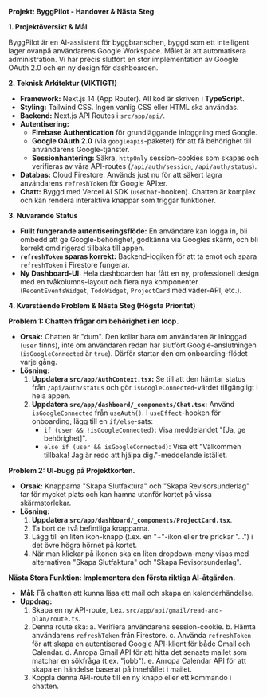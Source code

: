 **Projekt: ByggPilot - Handover & Nästa Steg**

**1. Projektöversikt & Mål**

ByggPilot är en AI-assistent för byggbranschen, byggd som ett intelligent lager ovanpå användarens Google Workspace. Målet är att automatisera administration. Vi har precis slutfört en stor implementation av Google OAuth 2.0 och en ny design för dashboarden.

**2. Teknisk Arkitektur (VIKTIGT!)**

*   **Framework:** Next.js 14 (App Router). All kod är skriven i **TypeScript**.
*   **Styling:** Tailwind CSS. Ingen vanlig CSS eller HTML ska användas.
*   **Backend:** Next.js API Routes i `src/app/api/`.
*   **Autentisering:**
    *   **Firebase Authentication** för grundläggande inloggning med Google.
    *   **Google OAuth 2.0** (via `googleapis`-paketet) för att få behörighet till användarens Google-tjänster.
    *   **Sessionhantering:** Säkra, `httpOnly` session-cookies som skapas och verifieras av våra API-routes (`/api/auth/session`, `/api/auth/status`).
*   **Databas:** Cloud Firestore. Används just nu för att säkert lagra användarens `refreshToken` för Google API:er.
*   **Chatt:** Byggd med Vercel AI SDK (`useChat`-hooken). Chatten är komplex och kan rendera interaktiva knappar som triggar funktioner.

**3. Nuvarande Status**

*   **Fullt fungerande autentiseringsflöde:** En användare kan logga in, bli ombedd att ge Google-behörighet, godkänna via Googles skärm, och bli korrekt omdirigerad tillbaka till appen.
*   **`refreshToken` sparas korrekt:** Backend-logiken för att ta emot och spara `refreshToken` i Firestore fungerar.
*   **Ny Dashboard-UI:** Hela dashboarden har fått en ny, professionell design med en tvåkolumns-layout och flera nya komponenter (`RecentEventsWidget`, `TodoWidget`, `ProjectCard` med väder-API, etc.).

**4. Kvarstående Problem & Nästa Steg (Högsta Prioritet)**

**Problem 1: Chatten frågar om behörighet i en loop.**
*   **Orsak:** Chatten är "dum". Den kollar bara om användaren är inloggad (`user` finns), inte om användaren redan har slutfört Google-anslutningen (`isGoogleConnected` är `true`). Därför startar den om onboarding-flödet varje gång.
*   **Lösning:**
    1.  **Uppdatera `src/app/AuthContext.tsx`:** Se till att den hämtar status från `/api/auth/status` och gör `isGoogleConnected`-värdet tillgängligt i hela appen.
    2.  **Uppdatera `src/app/dashboard/_components/Chat.tsx`:** Använd `isGoogleConnected` från `useAuth()`. I `useEffect`-hooken för onboarding, lägg till en `if/else`-sats:
        *   `if (user && !isGoogleConnected)`: Visa meddelandet "[Ja, ge behörighet]".
        *   `else if (user && isGoogleConnected)`: Visa ett "Välkommen tillbaka! Jag är redo att hjälpa dig."-meddelande istället.

**Problem 2: UI-bugg på Projektkorten.**
*   **Orsak:** Knapparna "Skapa Slutfaktura" och "Skapa Revisorsunderlag" tar för mycket plats och kan hamna utanför kortet på vissa skärmstorlekar.
*   **Lösning:**
    1.  **Uppdatera `src/app/dashboard/_components/ProjectCard.tsx`**.
    2.  Ta bort de två befintliga knapparna.
    3.  Lägg till en liten ikon-knapp (t.ex. en "+"-ikon eller tre prickar "...") i det övre högra hörnet på kortet.
    4.  När man klickar på ikonen ska en liten dropdown-meny visas med alternativen "Skapa Slutfaktura" och "Skapa Revisorsunderlag".

**Nästa Stora Funktion: Implementera den första riktiga AI-åtgärden.**
*   **Mål:** Få chatten att kunna läsa ett mail och skapa en kalenderhändelse.
*   **Uppdrag:**
    1.  Skapa en ny API-route, t.ex. `src/app/api/gmail/read-and-plan/route.ts`.
    2.  Denna route ska:
        a. Verifiera användarens session-cookie.
        b. Hämta användarens `refreshToken` från Firestore.
        c. Använda `refreshToken` för att skapa en autentiserad Google API-klient för både Gmail och Calendar.
        d. Anropa Gmail API för att hitta det senaste mailet som matchar en sökfråga (t.ex. "jobb").
        e. Anropa Calendar API för att skapa en händelse baserat på innehållet i mailet.
    3.  Koppla denna API-route till en ny knapp eller ett kommando i chatten.